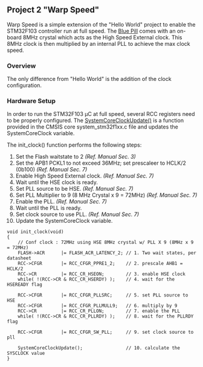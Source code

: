 ---
---
## Project 2 "Warp Speed"

Warp Speed is a simple extension of the "Hello World" project to enable the STM32F103 controller run at full speed.  The [Blue Pill] comes with an on-board 8MHz crystal which acts as the High Speed External clock.  This 8MHz clock is then multiplied by an internal PLL to achieve the max clock speed.

### Overview

The only difference from "Hello World" is the addition of the clock configuration.

### Hardware Setup

In order to run the STM32F103 µC at full speed, several RCC registers need to be properly configured.  The [SystemCoreClockUpdate()](http://arm-software.github.io/CMSIS_5/Core/html/group__system__init__gr.html) is a function provided in the CMSIS core system_stm32f1xx.c file and updates the SystemCoreClock variable.

The init_clock() function performs the following steps:

1. Set the Flash waitstate to 2 *(Ref. Manual Sec. 3)*
2. Set the APB1 PCKL1 to not exceed 36MHz; set prescaleer to HCLK/2 (0b100) *(Ref. Manual Sec. 7)*
3. Enable High Speed External clock. *(Ref. Manual Sec. 7)*
4. Wait until the HSE clock is ready.
5. Set PLL source to be HSE. *(Ref. Manual Sec. 7)*
6. Set PLL Multiplier to 9 (8 MHz Crystal x 9 = 72MHz) *(Ref. Manual Sec. 7)*
7. Enable the PLL. *(Ref. Manual Sec. 7)*
8. Wait until the PLL is ready.
9. Set clock source to use PLL. *(Ref. Manual Sec. 7)*
10. Update the SystemCoreClock variable.

```
void init_clock(void)
{
    // Conf clock : 72MHz using HSE 8MHz crystal w/ PLL X 9 (8MHz x 9 = 72MHz)
    FLASH->ACR      |= FLASH_ACR_LATENCY_2; // 1. Two wait states, per datasheet
    RCC->CFGR       |= RCC_CFGR_PPRE1_2;    // 2. prescale AHB1 = HCLK/2
    RCC->CR         |= RCC_CR_HSEON;        // 3. enable HSE clock
    while( !(RCC->CR & RCC_CR_HSERDY) );    // 4. wait for the HSEREADY flag
    
    RCC->CFGR       |= RCC_CFGR_PLLSRC;     // 5. set PLL source to HSE
    RCC->CFGR       |= RCC_CFGR_PLLMULL9;   // 6. multiply by 9
    RCC->CR         |= RCC_CR_PLLON;        // 7. enable the PLL
    while( !(RCC->CR & RCC_CR_PLLRDY) );    // 8. wait for the PLLRDY flag
    
    RCC->CFGR       |= RCC_CFGR_SW_PLL;     // 9. set clock source to pll
    
    SystemCoreClockUpdate();                // 10. calculate the SYSCLOCK value
}

```

[blue pill]: http://wiki.stm32duino.com/index.php?title=Blue_Pill